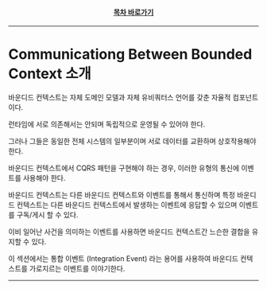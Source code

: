 <div align="center">

#### [목차 바로가기](https://github.com/dhslrl321/cqrs-journey-guide-korean/blob/master/Table%20of%20Contents.md)

</div>

---

# Communicationg Between Bounded Context 소개

바운디드 컨텍스트는 자체 도메인 모델과 자체 유비쿼터스 언어를 갖춘 자율적 컴포넌트이다.

런타임에 서로 의존해서는 안되며 독립적으로 운영될 수 있어야 한다.

그러나 그들은 동일한 전체 시스템의 일부분이며 서로 데이터를 교환하며 상호작용해야 한다.

바운디드 컨텍스트에서 CQRS 패턴을 구현해야 하는 경우, 이러한 유형의 통신에 이벤트를 사용해야 한다.

바운디드 컨텍스트는 다른 바운디드 컨텍스트와 이벤트를 통해서 통신하며 특정 바운디드 컨텍스트는 다른 바운디드 컨텍스트에서 발생하는 이벤트에 응답할 수 있으며 이벤트를 구독/게시 할 수 있다.

이비 일어난 사건을 의미하는 이벤트를 사용하면 바운디드 컨텍스트간 느슨한 결합을 유지할 수 있다.

이 섹션에서는 통합 이벤트 (Integration Event) 라는 용어를 사용하여 바운디드 컨텍스트를 가로지르는 이벤트를 이야기한다.

---
